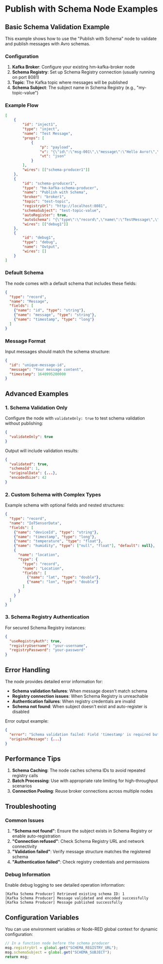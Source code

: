 # Publish with Schema Node Examples

## Basic Schema Validation Example

This example shows how to use the "Publish with Schema" node to validate and publish messages with Avro schemas.

### Configuration

1. **Kafka Broker**: Configure your existing hm-kafka-broker node
2. **Schema Registry**: Set up Schema Registry connection (usually running on port 8081)
3. **Topic**: The Kafka topic where messages will be published
4. **Schema Subject**: The subject name in Schema Registry (e.g., "my-topic-value")

### Example Flow

```json
[
    {
        "id": "inject1",
        "type": "inject",
        "name": "Test Message",
        "props": [
            {
                "p": "payload",
                "v": "{\"id\":\"msg-001\",\"message\":\"Hello Avro!\",\"timestamp\":1640995200000}",
                "vt": "json"
            }
        ],
        "wires": [["schema-producer1"]]
    },
    {
        "id": "schema-producer1",
        "type": "hm-kafka-schema-producer",
        "name": "Publish with Schema",
        "broker": "broker1",
        "topic": "test-topic",
        "registryUrl": "http://localhost:8081",
        "schemaSubject": "test-topic-value",
        "autoRegister": true,
        "autoSchema": "{\"type\":\"record\",\"name\":\"TestMessage\",\"fields\":[{\"name\":\"id\",\"type\":\"string\"},{\"name\":\"message\",\"type\":\"string\"},{\"name\":\"timestamp\",\"type\":\"long\"}]}",
        "wires": [["debug1"]]
    },
    {
        "id": "debug1",
        "type": "debug",
        "name": "Output",
        "wires": []
    }
]
```

### Default Schema

The node comes with a default schema that includes these fields:

```json
{
  "type": "record",
  "name": "Message",
  "fields": [
    {"name": "id", "type": "string"},
    {"name": "message", "type": "string"},
    {"name": "timestamp", "type": "long"}
  ]
}
```

### Message Format

Input messages should match the schema structure:

```json
{
  "id": "unique-message-id",
  "message": "Your message content",
  "timestamp": 1640995200000
}
```

## Advanced Examples

### 1. Schema Validation Only

Configure the node with `validateOnly: true` to test schema validation without publishing:

```json
{
  "validateOnly": true
}
```

Output will include validation results:

```json
{
  "validated": true,
  "schemaId": 1,
  "originalData": {...},
  "encodedSize": 42
}
```

### 2. Custom Schema with Complex Types

Example schema with optional fields and nested structures:

```json
{
  "type": "record",
  "name": "IoTSensorData",
  "fields": [
    {"name": "deviceId", "type": "string"},
    {"name": "timestamp", "type": "long"},
    {"name": "temperature", "type": "float"},
    {"name": "humidity", "type": ["null", "float"], "default": null},
    {
      "name": "location",
      "type": {
        "type": "record",
        "name": "Location",
        "fields": [
          {"name": "lat", "type": "double"},
          {"name": "lon", "type": "double"}
        ]
      }
    }
  ]
}
```

### 3. Schema Registry Authentication

For secured Schema Registry instances:

```json
{
  "useRegistryAuth": true,
  "registryUsername": "your-username",
  "registryPassword": "your-password"
}
```

## Error Handling

The node provides detailed error information for:

- **Schema validation failures**: When message doesn't match schema
- **Registry connection issues**: When Schema Registry is unreachable
- **Authentication failures**: When registry credentials are invalid
- **Schema not found**: When subject doesn't exist and auto-register is disabled

Error output example:

```json
{
  "error": "Schema validation failed: Field 'timestamp' is required but missing",
  "originalMessage": {...}
}
```

## Performance Tips

1. **Schema Caching**: The node caches schema IDs to avoid repeated registry calls
2. **Batch Processing**: Use with appropriate rate limiting for high-throughput scenarios
3. **Connection Pooling**: Reuse broker connections across multiple nodes

## Troubleshooting

### Common Issues

1. **"Schema not found"**: Ensure the subject exists in Schema Registry or enable auto-registration
2. **"Connection refused"**: Check Schema Registry URL and network connectivity
3. **"Validation failed"**: Verify message structure matches the registered schema
4. **"Authentication failed"**: Check registry credentials and permissions

### Debug Information

Enable debug logging to see detailed operation information:

```
[Kafka Schema Producer] Retrieved existing schema ID: 1
[Kafka Schema Producer] Message validated and encoded successfully
[Kafka Schema Producer] Message published successfully
```

## Configuration Variables

You can use environment variables or Node-RED global context for dynamic configuration:

```javascript
// In a function node before the schema producer
msg.registryUrl = global.get("SCHEMA_REGISTRY_URL");
msg.schemaSubject = global.get("SCHEMA_SUBJECT");
return msg;
```
